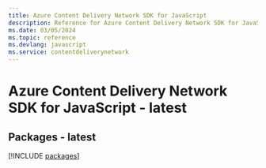 ```yaml
---
title: Azure Content Delivery Network SDK for JavaScript
description: Reference for Azure Content Delivery Network SDK for JavaScript
ms.date: 03/05/2024
ms.topic: reference
ms.devlang: javascript
ms.service: contentdeliverynetwork
---
```

# Azure Content Delivery Network SDK for JavaScript - latest
## Packages - latest
[!INCLUDE [packages](content-delivery-network-index.md)]
